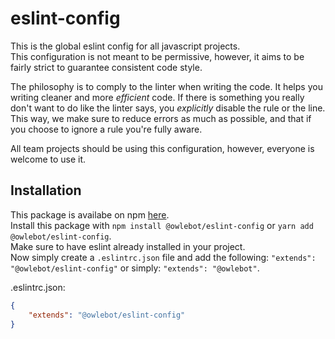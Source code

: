# eslint-config

This is the global eslint config for all javascript projects.  
This configuration is not meant to be permissive, however, it aims to be fairly strict to guarantee consistent code style.  

The philosophy is to comply to the linter when writing the code. It helps you writing cleaner and more *efficient* code. If there is something you really don't want to do like the linter says, you *explicitly* disable the rule or the line. This way, we make sure to reduce errors as much as possible, and that if you choose to ignore a rule you're fully aware.  

All team projects should be using this configuration, however, everyone is welcome to use it.  

## Installation

This package is availabe on npm [here](https://www.npmjs.com/package/@owlebot/eslint-config).  
Install this package with `npm install @owlebot/eslint-config` or `yarn add @owlebot/eslint-config`.  
Make sure to have eslint already installed in your project.  
Now simply create a `.eslintrc.json` file and add the following: `"extends": "@owlebot/eslint-config"` or simply: `"extends": "@owlebot"`.

.eslintrc.json:

```json
{
    "extends": "@owlebot/eslint-config"
}
```
